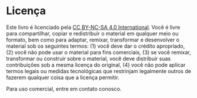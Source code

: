 # Licença

Este livro é licenciado pela [CC BY-NC-SA 4.0 International](https://creativecommons.org/licenses/by-nc-sa/4.0/). Você é livre para compartilhar, copiar e redistribuir o material em qualquer meio ou formato, bem como para adaptar, remixar, transformar e desenvolver o material sob os seguintes termos: \(1\) você deve dar o crédito apropriado, \(2\) você não pode usar o material para fins comerciais, \(3\) se você remixar, transformar ou construir sobre o material, você deve distribuir suas contribuições sob a mesma licença do original, \(4\) você não pode aplicar termos legais ou medidas tecnológicas que restrinjam legalmente outros de fazerem qualquer coisa que a licença permitir.

Para uso comercial, entre em contato conosco.

